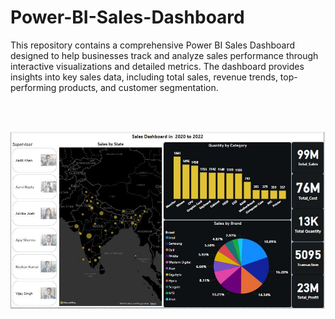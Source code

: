 # Power-BI-Sales-Dashboard
This repository contains a comprehensive Power BI Sales Dashboard designed to help businesses track and analyze sales performance through interactive visualizations and detailed metrics. The dashboard provides insights into key sales data, including total sales, revenue trends, top-performing products, and customer segmentation.

<br><br>

<img src="https://github.com/Ramjikumar22/Power-BI-Sales-Dashboard/blob/51acb3655b9447967204a2b9a0d69118298738ca/Sales%20Dashboard.JPG" alt="Image Description" width="900">

